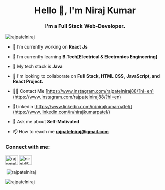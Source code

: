 


<h1 align="center">Hello 👋, I'm Niraj Kumar</h1>
<h3 align="center">I'm a Full Stack Web-Developer.</h3>

<p align="left"> <a href="https://twitter.com/rajpatelniraj" target="blank"><img src="https://img.shields.io/twitter/follow/rajpatelniraj?logo=twitter&style=for-the-badge" alt="rajpatelniraj" /></a> </p>

- 🔭 I’m currently working on **React Js**

- 🌱 I’m currently learning **B.Tech[Electrical & Electronics Engineering]**

- 👯 My tech stack is **Java**

- 🤝 I'm looking to collaborate on **Full Stack, HTML CSS, JavaScript, and React Project.**

- 👨‍💻 Contact Me [https://www.instagram.com/rajpatelniraj88/?hl=en](https://www.instagram.com/rajpatelniraj88/?hl=en)

- 📝Linkedin [https://www.linkedin.com/in/nirajkumarpatel/](https://www.linkedin.com/in/nirajkumarpatel/)

- 💬 Ask me about **Self-Motivated**

- 📫 How to reach me **rajpatelniraj@gmail.com**

<h3 align="left">Connect with me:</h3>
<p align="left">
<a href="https://linkedin.com/in/rajpatelniraj" target="blank"><img align="center" src="https://raw.githubusercontent.com/rahuldkjain/github-profile-readme-generator/master/src/images/icons/Social/linked-in-alt.svg" alt="rajpatelniraj" height="30" width="40" /></a>
<a href="https://www.hackerrank.com/niraj450" target="blank"><img align="center" src="https://raw.githubusercontent.com/rahuldkjain/github-profile-readme-generator/master/src/images/icons/Social/hackerrank.svg" alt="niraj450" height="30" width="40" /></a>
</p>


<p>&nbsp;<img align="center" src="https://github-readme-stats.vercel.app/api?username=rajpatelniraj&show_icons=true&locale=en" alt="rajpatelniraj" /></p>

<p><img align="center" src="https://github-readme-streak-stats.herokuapp.com/?user=rajpatelniraj&" alt="rajpatelniraj" /></p>
